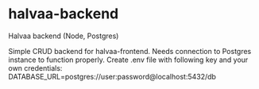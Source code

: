 # halvaa-backend
Halvaa backend (Node, Postgres)

Simple CRUD backend for halvaa-frontend. Needs connection to Postgres instance to function properly. Create .env file with following key and your own credentials: DATABASE_URL=postgres://user:password@localhost:5432/db 
